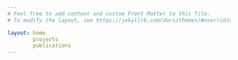 ```yaml
---
# Feel free to add content and custom Front Matter to this file.
# To modify the layout, see https://jekyllrb.com/docs/themes/#overriding-theme-defaults

layout: home
        projects
        publications
---
```

